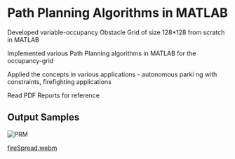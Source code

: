 # Path Planning Algorithms in MATLAB

Developed variable-occupancy Obstacle Grid of size 128*128 from scratch in MATLAB

Implemented various Path Planning algorithms in MATLAB for the occupancy-grid

Applied the concepts in various applications - autonomous parki	ng with constraints, firefighting applications

Read PDF Reports for reference

## Output Samples

![PRM](https://user-images.githubusercontent.com/66936332/219978450-794e1cfd-c085-4495-af93-1ac10e335e43.jpg)

[fireSpread.webm](https://user-images.githubusercontent.com/66936332/219978457-fa2ea9e6-1a55-4fee-b681-07e8acd1af7a.webm)
